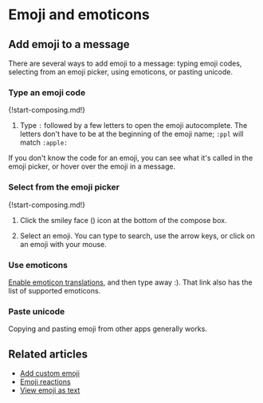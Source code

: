# Emoji and emoticons

## Add emoji to a message

There are several ways to add emoji to a message: typing emoji codes,
selecting from an emoji picker, using emoticons, or pasting unicode.

### Type an emoji code

{!start-composing.md!}

1. Type `:` followed by a few letters to open the emoji autocomplete. The
   letters don't have to be at the beginning of the emoji name; `:ppl` will
   match `:apple:`

If you don't know the code for an emoji, you can see what it's called in the
emoji picker, or hover over the emoji in a message.

### Select from the emoji picker

{!start-composing.md!}

1. Click the smiley face (<i class="fa fa-smile-o"></i>) icon at the
   bottom of the compose box.

1. Select an emoji. You can type to search, use the arrow keys, or click on
   an emoji with your mouse.

### Use emoticons

[Enable emoticon translations](/help/enable-emoticon-translations), and then
type away :). That link also has the list of supported emoticons.

### Paste unicode

Copying and pasting emoji from other apps generally works.

## Related articles

* [Add custom emoji](/help/add-custom-emoji)
* [Emoji reactions](/help/emoji-reactions)
* [View emoji as text](/help/view-emoji-as-text)
